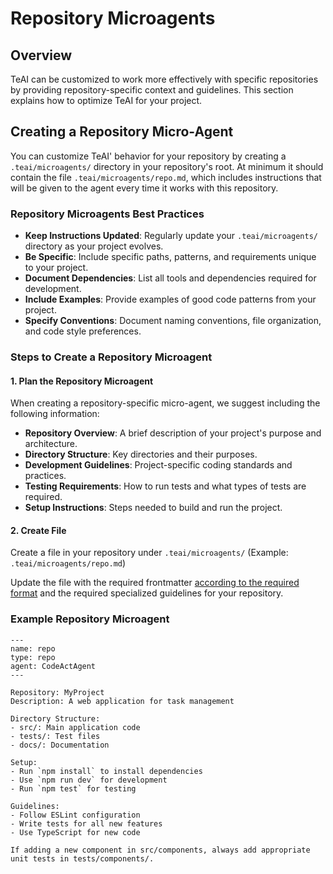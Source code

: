 # Repository Microagents

## Overview

TeAI can be customized to work more effectively with specific repositories by providing repository-specific context
and guidelines. This section explains how to optimize TeAI for your project.

## Creating a Repository Micro-Agent

You can customize TeAI' behavior for your repository by creating a `.teai/microagents/` directory in your repository's root.
At minimum it should contain the file
`.teai/microagents/repo.md`, which includes instructions that will
be given to the agent every time it works with this repository.

### Repository Microagents Best Practices

- **Keep Instructions Updated**: Regularly update your `.teai/microagents/` directory as your project evolves.
- **Be Specific**: Include specific paths, patterns, and requirements unique to your project.
- **Document Dependencies**: List all tools and dependencies required for development.
- **Include Examples**: Provide examples of good code patterns from your project.
- **Specify Conventions**: Document naming conventions, file organization, and code style preferences.

### Steps to Create a Repository Microagent

#### 1. Plan the Repository Microagent
When creating a repository-specific micro-agent, we suggest including the following information:
- **Repository Overview**: A brief description of your project's purpose and architecture.
- **Directory Structure**: Key directories and their purposes.
- **Development Guidelines**: Project-specific coding standards and practices.
- **Testing Requirements**: How to run tests and what types of tests are required.
- **Setup Instructions**: Steps needed to build and run the project.

#### 2. Create File

Create a file in your repository under `.teai/microagents/` (Example: `.teai/microagents/repo.md`)

Update the file with the required frontmatter [according to the required format](./microagents-overview#microagent-format)
and the required specialized guidelines for your repository.

### Example Repository Microagent

```
---
name: repo
type: repo
agent: CodeActAgent
---

Repository: MyProject
Description: A web application for task management

Directory Structure:
- src/: Main application code
- tests/: Test files
- docs/: Documentation

Setup:
- Run `npm install` to install dependencies
- Use `npm run dev` for development
- Run `npm test` for testing

Guidelines:
- Follow ESLint configuration
- Write tests for all new features
- Use TypeScript for new code

If adding a new component in src/components, always add appropriate unit tests in tests/components/.
```
